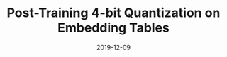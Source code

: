 ---
title: "Post-Training 4-bit Quantization on Embedding Tables"
collection: publications
date: 2019-12-09
venue: 'MLSys Workshop on Systems for ML @ NeurIPS, 2019 (Poster)'
paperurl: 'http://guanh01.github.io/files/2019fb.pdf'
authors: 'Hui Guan, Andrey Malevich, Jiyan Yang, Jongsoo Park, Hector Yuen '
---